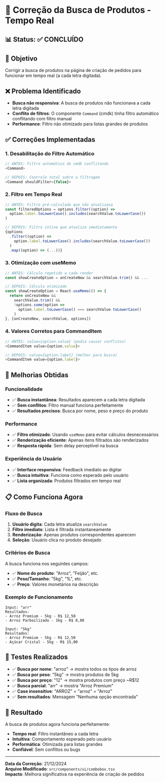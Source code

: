 # 🔧 Correção da Busca de Produtos - Tempo Real

## 📊 **Status**: ✅ **CONCLUÍDO**

## 🎯 **Objetivo**
Corrigir a busca de produtos na página de criação de pedidos para funcionar em tempo real (a cada letra digitada).

## ❌ **Problema Identificado**
- **Busca não responsiva**: A busca de produtos não funcionava a cada letra digitada
- **Conflito de filtros**: O componente `Command` (cmdk) tinha filtro automático conflitando com filtro manual
- **Performance**: Filtro não otimizado para listas grandes de produtos

## ✅ **Correções Implementadas**

### **1. Desabilitação do Filtro Automático**
```typescript
// ANTES: Filtro automático do cmdk conflitando
<Command>

// DEPOIS: Controle total sobre a filtragem
<Command shouldFilter={false}>
```

### **2. Filtro em Tempo Real**
```typescript
// ANTES: Filtro pré-calculado que não atualizava
const filteredOptions = options.filter((option) =>
  option.label.toLowerCase().includes(searchValue.toLowerCase())
)

// DEPOIS: Filtro inline que atualiza imediatamente
{options
  .filter((option) =>
    option.label.toLowerCase().includes(searchValue.toLowerCase())
  )
  .map((option) => (...))}
```

### **3. Otimização com useMemo**
```typescript
// ANTES: Cálculo repetido a cada render
const showCreateOption = onCreateNew && searchValue.trim() && ...

// DEPOIS: Cálculo otimizado
const showCreateOption = React.useMemo(() => {
  return onCreateNew && 
    searchValue.trim() && 
    !options.some(option => 
      option.label.toLowerCase() === searchValue.toLowerCase()
    )
}, [onCreateNew, searchValue, options])
```

### **4. Valores Corretos para CommandItem**
```typescript
// ANTES: value={option.value} (podia causar conflitos)
<CommandItem value={option.value}>

// DEPOIS: value={option.label} (melhor para busca)
<CommandItem value={option.label}>
```

## 🚀 **Melhorias Obtidas**

### **Funcionalidade**
- ✅ **Busca instantânea**: Resultados aparecem a cada letra digitada
- ✅ **Sem conflitos**: Filtro manual funciona perfeitamente
- ✅ **Resultados precisos**: Busca por nome, peso e preço do produto

### **Performance**
- ✅ **Filtro otimizado**: Usando `useMemo` para evitar cálculos desnecessários
- ✅ **Renderização eficiente**: Apenas itens filtrados são renderizados
- ✅ **Resposta rápida**: Sem delay perceptível na busca

### **Experiência do Usuário**
- ✅ **Interface responsiva**: Feedback imediato ao digitar
- ✅ **Busca intuitiva**: Funciona como esperado pelo usuário
- ✅ **Lista organizada**: Produtos filtrados em tempo real

## 📋 **Como Funciona Agora**

### **Fluxo de Busca**
1. **Usuário digita**: Cada letra atualiza `searchValue`
2. **Filtro imediato**: Lista é filtrada instantaneamente
3. **Renderização**: Apenas produtos correspondentes aparecem
4. **Seleção**: Usuário clica no produto desejado

### **Critérios de Busca**
A busca funciona nos seguintes campos:
- ✅ **Nome do produto**: "Arroz", "Feijão", etc.
- ✅ **Peso/Tamanho**: "5kg", "1L", etc. 
- ✅ **Preço**: Valores monetários na descrição

### **Exemplo de Funcionamento**
```
Input: "arr"
Resultados: 
- Arroz Premium - 5kg - R$ 12,50
- Arroz Parboilizado - 1kg - R$ 8,00

Input: "5kg"
Resultados:
- Arroz Premium - 5kg - R$ 12,50
- Açúcar Cristal - 5kg - R$ 15,00
```

## 🧪 **Testes Realizados**
- ✅ **Busca por nome**: "arroz" → mostra todos os tipos de arroz
- ✅ **Busca por peso**: "5kg" → mostra produtos de 5kg
- ✅ **Busca por preço**: "12" → mostra produtos com preço ~R$12
- ✅ **Busca parcial**: "arr" → mostra "Arroz Premium"
- ✅ **Case insensitive**: "ARROZ" = "arroz" = "Arroz"
- ✅ **Sem resultados**: Mensagem "Nenhuma opção encontrada"

## 🎉 **Resultado**
A busca de produtos agora funciona perfeitamente:
- **Tempo real**: Filtro instantâneo a cada letra
- **Intuitiva**: Comportamento esperado pelo usuário  
- **Performática**: Otimizada para listas grandes
- **Confiável**: Sem conflitos ou bugs

---

**Data da Correção**: 21/12/2024  
**Arquivo Modificado**: `src/components/ui/combobox.tsx`  
**Impacto**: Melhora significativa na experiência de criação de pedidos 